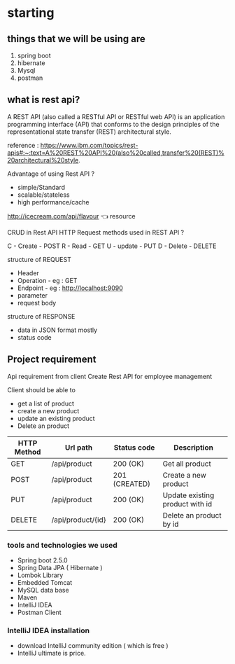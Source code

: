 # starting

## things that we will be using are

1. spring boot
1. hibernate
1. Mysql
1. postman

## what is rest api?

A REST API (also called a RESTful API or RESTful web API) is an application programming interface (API) that conforms to the design principles of the representational state transfer (REST) architectural style.

reference : <https://www.ibm.com/topics/rest-apis#:~:text=A%20REST%20API%20(also%20called,transfer%20(REST)%20architectural%20style>.

Advantage of using Rest API ?

- simple/Standard
- scalable/stateless
- high performance/cache

<http://icecream.com/api/flavour>  👈 resource

CRUD in Rest API
HTTP Request methods used in REST API ?

C - Create - POST
R - Read - GET
U - update - PUT
D - Delete - DELETE

structure of REQUEST

- Header
- Operation - eg : GET
- Endpoint - eg : <http://localhost:9090>
- parameter
- request body

structure of RESPONSE

- data in JSON format mostly
- status code

## Project requirement

Api requirement from client
Create Rest API for employee management

Client should be able to

- get a list of product
- create a new product
- update an existing product
- Delete an product

|HTTP Method  |Url path  |Status code  |Description  |
|---------|---------|---------|---------|
|GET     | /api/product        | 200 (OK)        | Get all product        |
|POST     | /api/product        | 201 (CREATED)        | Create a new product         |
|PUT     | /api/product        | 200 (OK)         | Update existing product with id         |
|DELETE     | /api/product/{id}        | 200 (OK)        | Delete an product by id        |

### tools and technologies we used

- Spring boot 2.5.0
- Spring Data JPA ( Hibernate )
- Lombok Library
- Embedded Tomcat
- MySQL data base
- Maven
- IntelliJ IDEA
- Postman Client

### IntelliJ IDEA installation

- download IntelliJ community edition ( which is free )
- IntelliJ ultimate is price.
